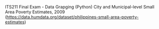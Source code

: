 ITS211 Final Exam - Data Grapging (Python)
City and Municipal-level Small Area Poverty Estimates, 2009 (https://data.humdata.org/dataset/philippines-small-area-poverty-estimates)
